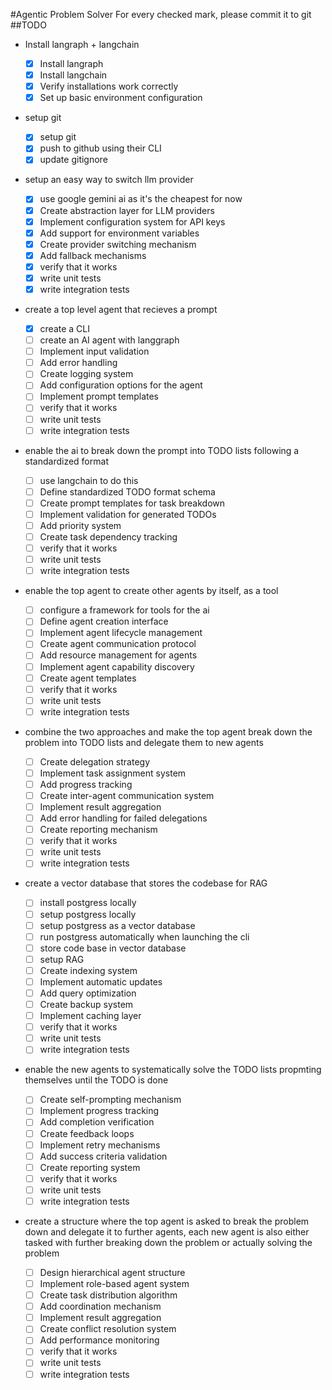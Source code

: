 #Agentic Problem Solver
For every checked mark, please commit it to git
##TODO

- Install langraph + langchain

  - [x] Install langraph
  - [x] Install langchain
  - [x] Verify installations work correctly
  - [x] Set up basic environment configuration

- setup git

  - [x] setup git
  - [x] push to github using their CLI
  - [x] update gitignore

- setup an easy way to switch llm provider

  - [x] use google gemini ai as it's the cheapest for now
  - [x] Create abstraction layer for LLM providers
  - [x] Implement configuration system for API keys
  - [x] Add support for environment variables
  - [x] Create provider switching mechanism
  - [x] Add fallback mechanisms
  - [x] verify that it works
  - [x] write unit tests
  - [x] write integration tests

- create a top level agent that recieves a prompt

  - [x] create a CLI
  - [ ] create an AI agent with langgraph
  - [ ] Implement input validation
  - [ ] Add error handling
  - [ ] Create logging system
  - [ ] Add configuration options for the agent
  - [ ] Implement prompt templates
  - [ ] verify that it works
  - [ ] write unit tests
  - [ ] write integration tests

- enable the ai to break down the prompt into TODO lists following a standardized format

  - [ ] use langchain to do this
  - [ ] Define standardized TODO format schema
  - [ ] Create prompt templates for task breakdown
  - [ ] Implement validation for generated TODOs
  - [ ] Add priority system
  - [ ] Create task dependency tracking
  - [ ] verify that it works
  - [ ] write unit tests
  - [ ] write integration tests

- enable the top agent to create other agents by itself, as a tool

  - [ ] configure a framework for tools for the ai
  - [ ] Define agent creation interface
  - [ ] Implement agent lifecycle management
  - [ ] Create agent communication protocol
  - [ ] Add resource management for agents
  - [ ] Implement agent capability discovery
  - [ ] Create agent templates
  - [ ] verify that it works
  - [ ] write unit tests
  - [ ] write integration tests

- combine the two approaches and make the top agent break down the problem into TODO lists and delegate them to new agents

  - [ ] Create delegation strategy
  - [ ] Implement task assignment system
  - [ ] Add progress tracking
  - [ ] Create inter-agent communication system
  - [ ] Implement result aggregation
  - [ ] Add error handling for failed delegations
  - [ ] Create reporting mechanism
  - [ ] verify that it works
  - [ ] write unit tests
  - [ ] write integration tests

- create a vector database that stores the codebase for RAG

  - [ ] install postgress locally
  - [ ] setup postgress locally
  - [ ] setup postgress as a vector database
  - [ ] run postgress automatically when launching the cli
  - [ ] store code base in vector database
  - [ ] setup RAG
  - [ ] Create indexing system
  - [ ] Implement automatic updates
  - [ ] Add query optimization
  - [ ] Create backup system
  - [ ] Implement caching layer
  - [ ] verify that it works
  - [ ] write unit tests
  - [ ] write integration tests

- enable the new agents to systematically solve the TODO lists propmting themselves until the TODO is done

  - [ ] Create self-prompting mechanism
  - [ ] Implement progress tracking
  - [ ] Add completion verification
  - [ ] Create feedback loops
  - [ ] Implement retry mechanisms
  - [ ] Add success criteria validation
  - [ ] Create reporting system
  - [ ] verify that it works
  - [ ] write unit tests
  - [ ] write integration tests

- create a structure where the top agent is asked to break the problem down and delegate it to further agents, each new agent is also either tasked with further breaking down the problem or actually solving the problem
  - [ ] Design hierarchical agent structure
  - [ ] Implement role-based agent system
  - [ ] Create task distribution algorithm
  - [ ] Add coordination mechanism
  - [ ] Implement result aggregation
  - [ ] Create conflict resolution system
  - [ ] Add performance monitoring
  - [ ] verify that it works
  - [ ] write unit tests
  - [ ] write integration tests
